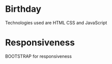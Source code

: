 # Birthday
Technologies used are HTML CSS and JavaScript

# Responsiveness
BOOTSTRAP for responsiveness

